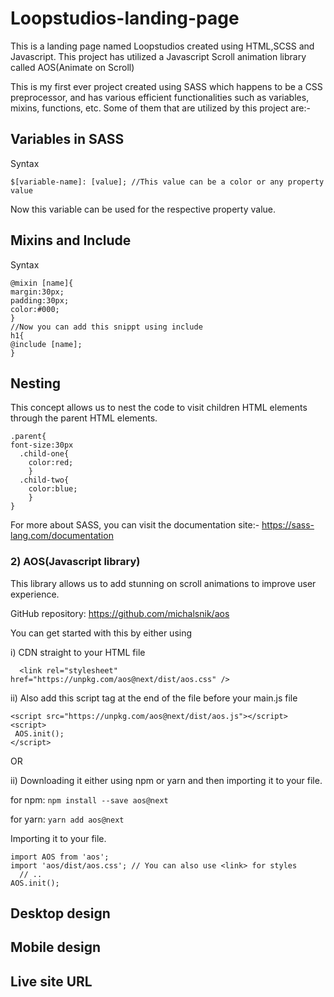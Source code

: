 # Loopstudios-landing-page
This is a landing page named Loopstudios created using HTML,SCSS and Javascript.
This project has utilized a Javascript Scroll animation library called AOS(Animate on Scroll)

This is my first ever project created using SASS which happens to be a CSS preprocessor, and has various efficient functionalities such as variables, mixins, functions, etc.
Some of them that are utilized by this project are:-
## Variables in SASS
Syntax
```
$[variable-name]: [value]; //This value can be a color or any property value
```
Now this variable can be used for the respective property value.
## Mixins and Include
Syntax
```
@mixin [name]{
margin:30px;
padding:30px;
color:#000;
}
//Now you can add this snippt using include
h1{
@include [name];
}
```
## Nesting
This concept allows us to nest the code to visit children HTML elements through the parent HTML elements.
```
.parent{
font-size:30px
  .child-one{
    color:red;
    }
  .child-two{
    color:blue;
    }
}
```
For more about SASS, you can visit the documentation site:- https://sass-lang.com/documentation
### 2) AOS(Javascript library)
   This library allows us to add stunning on scroll animations to improve user experience.
   
   GitHub repository: https://github.com/michalsnik/aos
   
   You can get started with this by either using
   
   i) CDN straight to your HTML file
   ```
     <link rel="stylesheet" href="https://unpkg.com/aos@next/dist/aos.css" />
   ```
   ii) Also add this script tag at the end of the file before your main.js file
   ```
  <script src="https://unpkg.com/aos@next/dist/aos.js"></script>
  <script>
    AOS.init();
  </script>
  ```
   OR
   
   ii) Downloading it either using npm or yarn and then importing it to your file.
   
   for npm: ```npm install --save aos@next```
    
   for yarn: ```yarn add aos@next```
    
   Importing it to your file.
   ```
   import AOS from 'aos';
   import 'aos/dist/aos.css'; // You can also use <link> for styles
     // ..
   AOS.init();
   ```
   
   ## Desktop design
   
   ## Mobile design
   
   ## Live site URL

